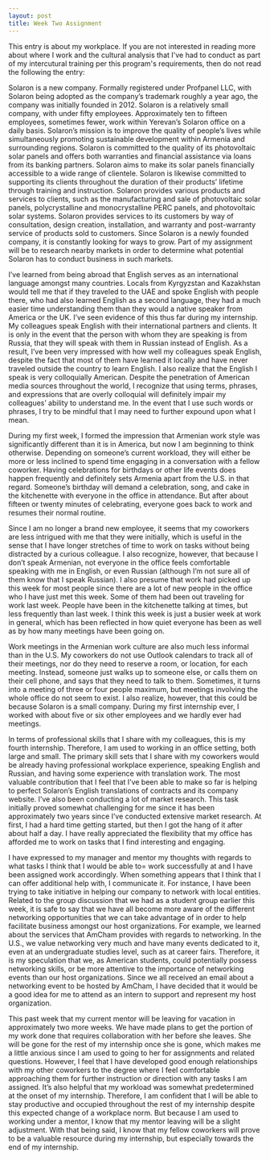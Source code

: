 ```yaml
---
layout: post
title: Week Two Assignment
---
```


This entry is about my workplace. If you are not interested in reading more about where I work and the cultural analysis that I've had to conduct as part of my intercutural training per this program's requirements, then do not read the following the entry:

Solaron is a new company. Formally registered under Profpanel LLC, with Solaron being adopted as the company’s trademark roughly a year ago, the company was initially founded in 2012. Solaron is a relatively small company, with under fifty employees. Approximately ten to fifteen employees, sometimes fewer, work within Yerevan’s Solaron office on a daily basis. Solaron’s mission is to improve the quality of people’s lives while simultaneously promoting sustainable development within Armenia and surrounding regions. Solaron is committed to the quality of its photovoltaic solar panels and offers both warranties and financial assistance via loans from its banking partners. Solaron aims to make its solar panels financially accessible to a wide range of clientele. Solaron is likewise committed to supporting its clients throughout the duration of their products’ lifetime through training and instruction. Solaron provides various products and services to clients, such as the manufacturing and sale of photovoltaic solar panels, polycrystalline and monocrystalline PERC panels, and photovoltaic solar systems. Solaron provides services to its customers by way of consultation, design creation, installation, and warranty and post-warranty service of products sold to customers. Since Solaron is a newly founded company, it is constantly looking for ways to grow. Part of my assignment will be to research nearby markets in order to determine what potential Solaron has to conduct business in such markets.

I’ve learned from being abroad that English serves as an international language amongst many countries. Locals from Kyrgyzstan and Kazakhstan would tell me that if they traveled to the UAE and spoke English with people there, who had also learned English as a second language, they had a much easier time understanding them than they would a native speaker from America or the UK. I’ve seen evidence of this thus far during my internship. My colleagues speak English with their international partners and clients. It is only in the event that the person with whom they are speaking is from Russia, that they will speak with them in Russian instead of English. As a result, I’ve been very impressed with how well my colleagues speak English, despite the fact that most of them have learned it locally and have never traveled outside the country to learn English. I also realize that the English I speak is very colloquially American. Despite the penetration of American media sources throughout the world, I recognize that using terms, phrases, and expressions that are overly colloquial will definitely impair my colleagues’ ability to understand me. In the event that I use such words or phrases, I try to be mindful that I may need to further expound upon what I mean.

During my first week, I formed the impression that Armenian work style was significantly different than it is in America, but now I am beginning to think otherwise. Depending on someone’s current workload, they will either be more or less inclined to spend time engaging in a conversation with a fellow coworker. Having celebrations for birthdays or other life events does happen frequently and definitely sets Armenia apart from the U.S. in that regard. Someone’s birthday will demand a celebration, song, and cake in the kitchenette with everyone in the office in attendance.  But after about fifteen or twenty minutes of celebrating, everyone goes back to work and resumes their normal routine.

Since I am no longer a brand new employee, it seems that my coworkers are less intrigued with me that they were initially, which is useful in the sense that I have longer stretches of time to work on tasks without being distracted by a curious colleague. I also recognize, however, that because I don’t speak Armenian, not everyone in the office feels comfortable speaking with me in English, or even Russian (although I’m not sure all of them know that I speak Russian). I also presume that work had picked up this week for most people since there are a lot of new people in the office who I have just met this week. Some of them had been out traveling for work last week. People have been in the kitchenette talking at times, but less frequently than last week. I think this week is just a busier week at work in general, which has been reflected in how quiet everyone has been as well as by how many meetings have been going on.

Work meetings in the Armenian work culture are also much less informal than in the U.S. My coworkers do not use Outlook calendars to track all of their meetings, nor do they need to reserve a room, or location, for each meeting. Instead, someone just walks up to someone else, or calls them on their cell phone, and says that they need to talk to them. Sometimes, it turns into a meeting of three or four people maximum, but meetings involving the whole office do not seem to exist. I also realize, however, that this could be because Solaron is a small company. During my first internship ever, I worked with about five or six other employees and we hardly ever had meetings. 

In terms of professional skills that I share with my colleagues, this is my fourth internship. Therefore, I am used to working in an office setting, both large and small. The primary skill sets that I share with my coworkers  would be already having professional workplace experience, speaking English and Russian, and having some experience with translation work. The most valuable contribution that I feel that I’ve been able to make so far is helping to perfect Solaron’s English translations of contracts and its company website. I’ve also been conducting a lot of market research. This task initially proved somewhat challenging for me since it has been approximately two years since I’ve conducted extensive market research. At first, I had a hard time getting started, but then I got the hang of it after about half a day. I have really appreciated the flexibility that my office has afforded me to work on tasks that I find interesting and engaging. 

I have expressed to my manager and mentor my thoughts with regards to what tasks I think that I would be able to= work successfully at and I have been assigned work accordingly. When something appears that I think that I can offer additional help with, I communicate it. For instance, I have been trying to take initiative in helping our company to network with local entities. Related to the group discussion that we had as a student group earlier this week, it is safe to say that we have all become more aware of the different networking opportunities that we can take advantage of in order to help facilitate business amongst our host organizations. For example, we learned about the services that AmCham provides with regards to networking. In the U.S., we value networking very much and have many events dedicated to it, even at an undergraduate studies level, such as at career fairs. Therefore, it is my speculation that we, as American students, could potentially possess networking skills, or be more attentive to the importance of networking events than our host organizations. Since we all received an email about a networking event to be hosted by AmCham, I have decided that it would be a good idea for me to attend as an intern to support and represent my host organization.   

This past week that my current mentor will be leaving for vacation in approximately two more weeks. We have made plans to get the portion of my work done that requires collaboration with her before she leaves. She will be gone for the rest of my internship once she is gone, which makes me a little anxious since I am used to going to her for assignments and related questions. However, I feel that I have developed good enough relationships with my other coworkers to the degree where I feel comfortable approaching them for further instruction or direction with any tasks I am assigned. It’s also helpful that my workload was somewhat predetermined at the onset of my internship. Therefore, I am confident that I will be able to stay productive and occupied throughout the rest of my internship despite this expected change of a workplace norm. But because I am used to working under a mentor, I know that my mentor leaving will be a slight adjustment. With that being said, I know that my fellow coworkers will prove to be a valuable resource during my internship, but especially towards the end of my internship.
